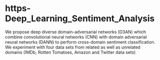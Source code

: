 # https-Deep_Learning_Sentiment_Analysis
We propose deep diverse domain-adversarial networks (D3AN) which combine convolutional neural networks (CNN) with domain adversarial neural networks (DANN) to perform cross-domain sentiment classification. We experiment with four data sets from related as well as unrelated domains (IMDb, Rotten Tomatoes, Amazon and Twitter data sets)
